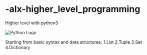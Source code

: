 # -alx-higher_level_programming
Higher level with python3

![Python Logo](https://wiki.python.org/wiki/europython/img/python-logo.gif)




Starting from basic syntax and data structures:
	1.List
	2.Tuple
	3.Set
	4.Dictionary
	
